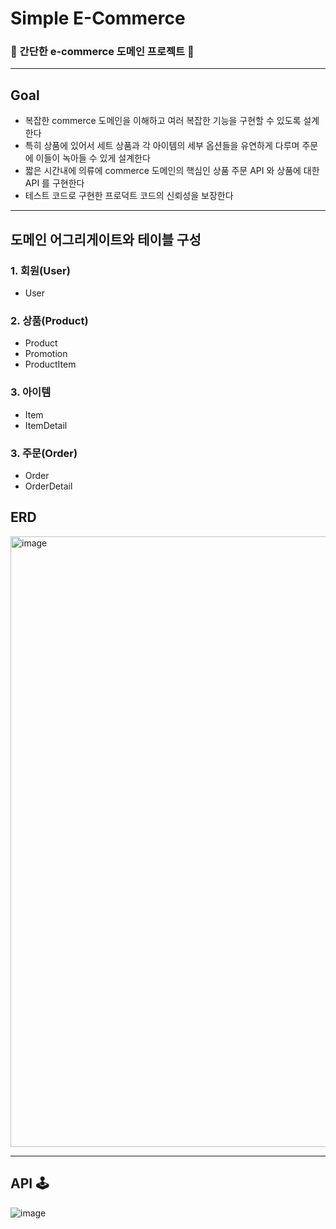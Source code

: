 # Simple E-Commerce
### 👚 간단한 e-commerce 도메인 프로젝트 👕
---
## Goal
* 복잡한 commerce 도메인을 이해하고 여러 복잡한 기능을 구현할 수 있도록 설계한다
* 특히 상품에 있어서 세트 상품과 각 아이템의 세부 옵션들을 유연하게 다루며 주문에 이들이 녹아들 수 있게 설계한다
* 짧은 시간내에 의류에 commerce 도메인의 핵심인 상품 주문 API 와 상품에 대한 API 를 구현한다
* 테스트 코드로 구현한 프로덕트 코드의 신뢰성을 보장한다

---
## 도메인 어그리게이트와 테이블 구성
### 1. 회원(User)
* User
### 2. 상품(Product)
* Product
* Promotion
* ProductItem
### 3. 아이템
* Item
* ItemDetail
### 3. 주문(Order)
* Order
* OrderDetail

## ERD
<img width="977" alt="image" src="https://github.com/EunChanNam/simple_ecommerce/assets/75837025/3cfa9805-c8c0-4a21-ba62-5768cfcd6602">

---
## API 🕹️
![image](https://github.com/EunChanNam/simple_ecommerce/assets/75837025/e7f2f95a-92be-4330-b81d-d6c25e312de7)


